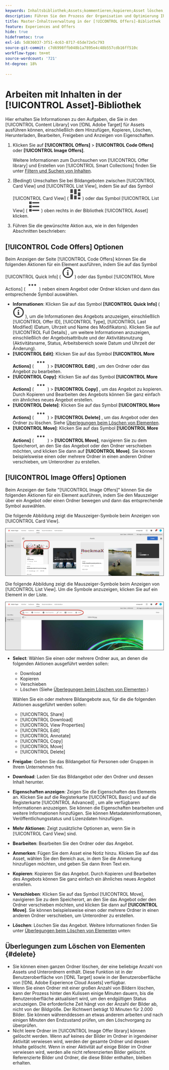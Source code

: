 ```yaml
---
keywords: Inhaltsbibliothek;Assets;kommentieren;kopieren;Asset löschen;Asset herunterladen;Inhalt bearbeiten;Karte freigeben;Inhaltseigenschaften anzeigen
description: Führen Sie den Prozess der Organisation und Optimierung Ihrer Code- und Bildangebote in der [!DNL Target] [!UICONTROL Offers] -Bibliothek durch.
title: Master-Inhaltsverwaltung in der [!UICONTROL Offers]-Bibliothek
feature: Experiences and Offers
hide: true
hidefromtoc: true
exl-id: 5d836037-3f51-4c63-8717-65de72e5c793
source-git-commit: c7d6998ffb048b1a7895e4c48b557cdb16ff510c
workflow-type: tm+mt
source-wordcount: '721'
ht-degree: 18%

---
```


# Arbeiten mit Inhalten in der [!UICONTROL Asset]-Bibliothek

Hier erhalten Sie Informationen zu den Aufgaben, die Sie in den [!UICONTROL Content Library] von [!DNL Adobe Target] für Assets ausführen können, einschließlich dem Hinzufügen, Kopieren, Löschen, Herunterladen, Bearbeiten, Freigeben und Anzeigen von Eigenschaften.

1. Klicken Sie auf **[!UICONTROL Offers]** > **[!UICONTROL Code Offers]** oder **[!UICONTROL Image Offers]**.

   Weitere Informationen zum Durchsuchen von [!UICONTROL Offer library] und Erstellen von [!UICONTROL Smart Collections] finden Sie unter [Filtern und Suchen von Inhalten](/help/main/c-experiences/c-manage-content/filter-and-search-content.md#concept_3B59B8F025BF4CEA82ECC5199D365276).

1. (Bedingt) Umschalten Sie bei Bildangeboten zwischen [!UICONTROL Card View] und [!UICONTROL List View], indem Sie auf das Symbol [!UICONTROL Card View] ( ![Symbol für Kartenansicht](/help/main/assets/icons/ViewCard.svg) ) oder das Symbol [!UICONTROL List View] ( ![Symbol für Listenansicht](/help/main/assets/icons/ViewList.svg) ) oben rechts in der Bibliothek [!UICONTROL Asset] klicken.

1. Führen Sie die gewünschte Aktion aus, wie in den folgenden Abschnitten beschrieben:

## [!UICONTROL Code Offers] Optionen

Beim Anzeigen der Seite [!UICONTROL Code Offers] können Sie die folgenden Aktionen für ein Element ausführen, indem Sie auf das Symbol [!UICONTROL Quick Info] ( ![Quick Info-Symbol](/help/main/assets/icons/InfoOutline.svg) ) oder das Symbol [!UICONTROL More Actions] ( ![Mehr Aktionen-Symbol](/help/main/assets/icons/MoreSmallList.svg) ) neben einem Angebot oder Ordner klicken und dann das entsprechende Symbol auswählen.

* **Informationen**: Klicken Sie auf das Symbol **[!UICONTROL Quick Info]** ( ![Quick Info icon](/help/main/assets/icons/InfoOutline.svg) ), um die Informationen des Angebots anzuzeigen, einschließlich [!UICONTROL Offer ID], [!UICONTROL Type], [!UICONTROL Last Modified] (Datum, Uhrzeit und Name des Modifikators). Klicken Sie auf [!UICONTROL Full Details] , um weitere Informationen anzuzeigen, einschließlich der Angebotsattribute und der Aktivitätsnutzung (Aktivitätsname, Status, Arbeitsbereich sowie Datum und Uhrzeit der Änderung).
* **[!UICONTROL Edit]**: Klicken Sie auf das Symbol **[!UICONTROL More Actions]** ( ![Symbol Mehr Aktionen](/help/main/assets/icons/MoreSmallList.svg) ) > **[!UICONTROL Edit]** , um den Ordner oder das Angebot zu bearbeiten.
* **[!UICONTROL Copy]**: Klicken Sie auf das Symbol **[!UICONTROL More Actions]** ( ![Symbol Mehr Aktionen](/help/main/assets/icons/MoreSmallList.svg) ) > **[!UICONTROL Copy]** , um das Angebot zu kopieren. Durch Kopieren und Bearbeiten des Angebots können Sie ganz einfach ein ähnliches neues Angebot erstellen.
* **[!UICONTROL Delete]**: Klicken Sie auf das Symbol **[!UICONTROL More Actions]** ( ![Symbol Mehr Aktionen](/help/main/assets/icons/MoreSmallList.svg) ) > **[!UICONTROL Delete]** , um das Angebot oder den Ordner zu löschen. Siehe [Überlegungen beim Löschen von Elementen](#delete).
* **[!UICONTROL Move]**: Klicken Sie auf das Symbol **[!UICONTROL More Actions]** ( ![Mehr Aktionen-Symbol](/help/main/assets/icons/MoreSmallList.svg) ) > **[!UICONTROL Move]**, navigieren Sie zu dem Speicherort, an den Sie das Angebot oder den Ordner verschieben möchten, und klicken Sie dann auf **[!UICONTROL Move]**. Sie können beispielsweise einen oder mehrere Ordner in einen anderen Ordner verschieben, um Unterordner zu erstellen.

## [!UICONTROL Image Offers] Optionen

Beim Anzeigen der Seite &quot;[!UICONTROL Image Offers]&quot; können Sie die folgenden Aktionen für ein Element ausführen, indem Sie den Mauszeiger über ein Angebot oder einen Ordner bewegen und dann das entsprechende Symbol auswählen.

Die folgende Abbildung zeigt die Mauszeiger-Symbole beim Anzeigen von [!UICONTROL Card View].

![Bewegen Sie die Maus über die Symbole auf der Registerkarte &quot;Bildangebote&quot;, wenn Sie sich in der Kartenansicht befinden](/help/main/c-experiences/c-manage-content/assets/image-offers-hover-icons-new.png)

Die folgende Abbildung zeigt die Mauszeiger-Symbole beim Anzeigen von [!UICONTROL List View]. Um die Symbole anzuzeigen, klicken Sie auf ein Element in der Liste.

![Bewegen Sie die Maus über die Symbole auf der Registerkarte &quot;Bildangebote&quot;, wenn Sie sich in der Listenansicht befinden](/help/main/c-experiences/c-manage-content/assets/list-view-hover-new.png)

* **Select**: Wählen Sie einen oder mehrere Ordner aus, an denen die folgenden Aktionen ausgeführt werden sollen:

   * Download
   * Kopieren
   * Verschieben
   * Löschen (Siehe [Überlegungen beim Löschen von Elementen](#delete).)

  Wählen Sie ein oder mehrere Bildangebote aus, für die die folgenden Aktionen ausgeführt werden sollen:

   * [!UICONTROL Share]
   * [!UICONTROL Download]
   * [!UICONTROL View Properties]
   * [!UICONTROL Edit]
   * [!UICONTROL Annotate]
   * [!UICONTROL Copy]
   * [!UICONTROL Move]
   * [!UICONTROL Delete]


* **Freigabe**: Geben Sie das Bildangebot für Personen oder Gruppen in Ihrem Unternehmen frei.
* **Download**: Laden Sie das Bildangebot oder den Ordner und dessen Inhalt herunter.
* **Eigenschaften anzeigen**: Zeigen Sie die Eigenschaften des Elements an. Klicken Sie auf die Registerkarte [!UICONTROL Basic] und auf die Registerkarte [!UICONTROL Advanced] , um alle verfügbaren Informationen anzuzeigen. Sie können die Eigenschaften bearbeiten und weitere Informationen hinzufügen. Sie können Metadateninformationen, Veröffentlichungsstatus und Lizenzdaten hinzufügen.
* **Mehr Aktionen**: Zeigt zusätzliche Optionen an, wenn Sie in [!UICONTROL Card View] sind.
* **Bearbeiten**: Bearbeiten Sie den Ordner oder das Angebot.
* **Anmerken**: Fügen Sie dem Asset eine Notiz hinzu. Klicken Sie auf das Asset, wählen Sie den Bereich aus, in dem Sie die Anmerkung hinzufügen möchten, und geben Sie dann Ihren Text ein.
* **Kopieren**: Kopieren Sie das Angebot. Durch Kopieren und Bearbeiten des Angebots können Sie ganz einfach ein ähnliches neues Angebot erstellen.
* **Verschieben**: Klicken Sie auf das Symbol [!UICONTROL Move], navigieren Sie zu dem Speicherort, an den Sie das Angebot oder den Ordner verschieben möchten, und klicken Sie dann auf **[!UICONTROL Move]**. Sie können beispielsweise einen oder mehrere Ordner in einen anderen Ordner verschieben, um Unterordner zu erstellen.
* **Löschen**: Löschen Sie das Angebot. Weitere Informationen finden Sie unter [Überlegungen beim Löschen von Elementen](#delete) unten:

## Überlegungen zum Löschen von Elementen {#delete}

* Sie können einen ganzen Ordner löschen, der eine beliebige Anzahl von Assets und Unterordnern enthält. Diese Funktion ist in der Benutzeroberfläche von [!DNL Target] sowie in der Benutzeroberfläche von [!DNL Adobe Experience Cloud Assets] verfügbar.
* Wenn Sie einen Ordner mit einer großen Anzahl von Bildern löschen, kann der Prozess hinter den Kulissen einige Minuten dauern, bis die Benutzeroberfläche aktualisiert wird, um den endgültigen Status anzuzeigen. Die erforderliche Zeit hängt von der Anzahl der Bilder ab, nicht von der Bildgröße. Der Richtwert beträgt 10 Minuten für 2.000 Bilder. Sie können währenddessen an etwas anderem arbeiten und nach einigen Minuten den Endzustand prüfen, um den Löschvorgang zu überprüfen.
* Nicht leere Ordner im [!UICONTROL Image Offer library] können gelöscht werden. Wenn auf keines der Bilder im Ordner in irgendeiner Aktivität verwiesen wird, werden der gesamte Ordner und dessen Inhalte gelöscht. Wenn in einer Aktivität auf einige Bilder im Ordner verwiesen wird, werden alle nicht referenzierten Bilder gelöscht. Referenzierte Bilder und Ordner, die diese Bilder enthalten, bleiben erhalten.
